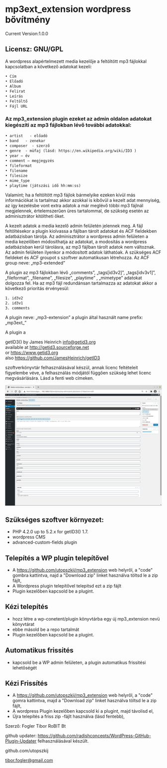 # mp3ext_extension wordpress bővítmény

Current Version:1.0.0

## Licensz: GNU/GPL

A wordpress alapértelmezett media kezelője a feltöltött mp3 fájlokkal kapcsolatban a következő adatokat kezeli:

    • Cím
    • Előadó
    • Album
    • Felirat
    • Leírás
    • Feltöltő
    • Fájl URL

### Az mp3_extension plugin ezeket az admin oldalon adatokat kiegészíti az mp3 fájlokban lévő további adatokkal:

    • artist   - előadó
    • band   - zenekar
    • composer  - szerző
    • genre  - müfaj (lásd: https://en.wikipedia.org/wiki/ID3 )
    • year – év
    • comment – megjegyzés
    • fileformat
    • filename
    • filesize
    • mime_type
    • playtime (játszási idő hh:mm:ss)

Valamint; ha a feltöltött mp3 fájlok bármelyike ezeken kívül más információkat is tartalmaz akkor azokkal is kibővül a kezelt adat mennyiség, az így kezelésbe vont extra adatok a már meglévő többi mp3 fájlnál megjelennek, értelemszerűen üres tartalommal, de szükség esetén az adminisztrátor kitöltheti őket.

A kezelt adatok a media kezelő admin felületén jelennek meg.
A fájl feltöltésekor a plugin kiolvassa a fájlban tárolt adatokat és ACF fieldekben adatbázisban tárolja. Az adminisztrátor a wordpress admin felületen a media kezelőben módosíthatja az adatokat, a modosítás a wordpress adatbázisban kerül tárolásra, az mp3 fájlban tárolt adatok nem változnak. Az admin felületen ilyenkor a módosított adatok láthatóak.
A szükséges ACF fieldeket és ACF groupot s szoftver automatikusan létrehozza.
Az ACF group neve: „mp3-extended” 

A plugin az mp3 fájlokban lévő „comments”, „tags[id3v2]”, „tags[idv3v1]”, „fileformat”, „filename”, „filesize”, „playtime” , „mimetype” adatokat dolgozza fel.
Ha az mp3 fájl redundánsan tartalmazza az adatokat akkor a következő prioritás érvényesül:

    1. id3v2
    2. id3v1
    3. comments
    
A plugin neve: „mp3-extension” a plugin által használt name prefix:  „mp3ext_”

A plugin a 

getID3() by James Heinrich <info@getid3.org>               
available at http://getid3.sourceforge.net                 
           or https://www.getid3.org                        
          also https://github.com/JamesHeinrich/getID3  

szoftverkönyvtár felhasználásával készül, annak licenc feltételeit figyelembe véve, a felhasználás módjától függően szükség lehet  licenc megvásárlására.
Lásd a fenti web címeken.

![screen](screen.png)

## Szükséges szoftver környezet:

- PHP 4.2.0 up to 5.2.x for getID3() 1.7.
- wordpress CMS
- advanced-custom-fields plugin


## Telepítés a WP plugin telepítővel
- A https://github.com/utopszkij/mp3_extension web helyről, a "code" gombra kattintva, najd a "Download zip" linket használva töltsd le a zip fájlt,  
- A Wordpress plugin telepítővel telepitsd ezt a zip fájlt 
- Plugin kezelőben kapcsold be a plugint.

## Kézi telepítés
- hozz létre a wp-conetent/plugin könyvtárba egy új mp3_extension nevü könyvtárat
- ebbe másold be a repo tartalmát
- Plugin kezelőben kapcsold be a plugint.

## Automatikus frissités
- kapcsold be a WP admin felületen, a plugin automatikus frissitési lehetőségét

## Kézi Frissítés
- A https://github.com/utopszkij/mp3_extension web helyről, a "code" gomra kattintva, majd a "Download zip" linket használva töltsd le a zip fájlt, 
- A wordpress Plugin kezelőben kapcsold ki a plugint, majd távolisd el,
- Újra telepítés a friss zip -fájlt használva (lásd fentebb),
     
Szerző: Fogler Tibor RoBIT Bt

github updater: https://github.com/radishconcepts/WordPress-GitHub-Plugin-Updater felhasználásával készült.


github.com/utopszkij

tibor.fogler@gmail.com
